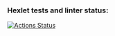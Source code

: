 ### Hexlet tests and linter status:
[![Actions Status](https://github.com/Aless9999/java-project-lvl1/workflows/hexlet-check/badge.svg)](https://github.com/Aless9999/java-project-lvl1/actions)